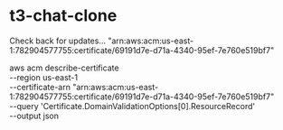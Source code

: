 # t3-chat-clone

Check back for updates... "arn:aws:acm:us-east-1:782904577755:certificate/69191d7e-d71a-4340-95ef-7e760e519bf7"

aws acm describe-certificate \
  --region us-east-1 \
  --certificate-arn "arn:aws:acm:us-east-1:782904577755:certificate/69191d7e-d71a-4340-95ef-7e760e519bf7" \
  --query 'Certificate.DomainValidationOptions[0].ResourceRecord' \
  --output json
